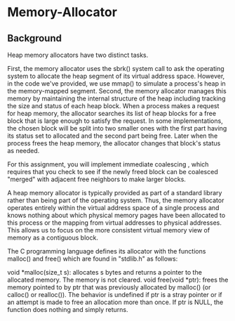 # Memory-Allocator

## Background

Heap memory allocators have two distinct tasks.

First, the memory allocator uses the sbrk() system call to ask the operating system to allocate the heap segment of its virtual address space. However, in the code we've provided, we use mmap() to simulate a process's heap in the memory-mapped segment.
Second, the memory allocator manages this memory by maintaining the internal structure of the heap including tracking the size and status of each heap block.
When a process makes a request for heap memory, the allocator searches its list of heap blocks for a free block that is large enough to satisfy the request. In some implementations, the chosen block will be split into two smaller ones with the first part having its status set to allocated and the second part being free. Later when the process frees the heap memory, the allocator changes that block's status as needed. 

For this assignment, you will implement immediate coalescing , which requires that you check to see if the newly freed block can be coalesced "merged" with adjacent free neighbors to make larger blocks.   

A heap memory allocator is typically provided as part of a standard library rather than being part of the operating system. Thus, the memory allocator operates entirely within the virtual address space of a single process and knows nothing about which physical memory pages have been allocated to this process or the mapping from virtual addresses to physical addresses.  This allows us to focus on the more consistent virtual memory view of memory as a contiguous block.

The C programming language defines its allocator with the functions malloc() and free() which are found in "stdlib.h" as follows:

void *malloc(size_t s): allocates s bytes and returns a pointer to the allocated memory. The memory is not cleared.
void free(void *ptr): frees the memory pointed to by ptr that was previously allocated by malloc() (or calloc() or realloc()). The behavior is undefined if ptr is a stray pointer or if an attempt is made to free an allocation more than once. If ptr is NULL, the function does nothing and simply returns.
